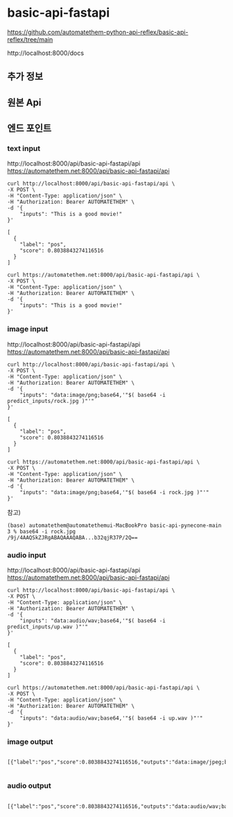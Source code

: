 # basic-api-fastapi

https://github.com/automatethem-python-api-reflex/basic-api-reflex/tree/main

http://localhost:8000/docs

## 추가 정보

## 원본 Api

## 엔드 포인트

### text input

http://localhost:8000/api/basic-api-fastapi/api  
https://automatethem.net:8000/api/basic-api-fastapi/api
```
curl http://localhost:8000/api/basic-api-fastapi/api \
-X POST \
-H "Content-Type: application/json" \
-H "Authorization: Bearer AUTOMATETHEM" \
-d '{
    "inputs": "This is a good movie!"
}'
```

```
[
  {
    "label": "pos",
    "score": 0.8038843274116516
  }
]
```

```
curl https://automatethem.net:8000/api/basic-api-fastapi/api \
-X POST \
-H "Content-Type: application/json" \
-H "Authorization: Bearer AUTOMATETHEM" \
-d '{
    "inputs": "This is a good movie!"
}'
```

### image input

http://localhost:8000/api/basic-api-fastapi/api  
https://automatethem.net:8000/api/basic-api-fastapi/api
```
curl http://localhost:8000/api/basic-api-fastapi/api \
-X POST \
-H "Content-Type: application/json" \
-H "Authorization: Bearer AUTOMATETHEM" \
-d '{
    "inputs": "data:image/png;base64,'"$( base64 -i predict_inputs/rock.jpg )"'"
}'
```

```
[
  {
    "label": "pos",
    "score": 0.8038843274116516
  }
]
```

```
curl https://automatethem.net:8000/api/basic-api-fastapi/api \
-X POST \
-H "Content-Type: application/json" \
-H "Authorization: Bearer AUTOMATETHEM" \
-d '{
    "inputs": "data:image/png;base64,'"$( base64 -i rock.jpg )"'"
}'
```

참고)

```
(base) automatethem@automatethemui-MacBookPro basic-api-pynecone-main 3 % base64 -i rock.jpg
/9j/4AAQSkZJRgABAQAAAQABA...b32qjR37P/2Q==
```

### audio input

http://localhost:8000/api/basic-api-fastapi/api  
https://automatethem.net:8000/api/basic-api-fastapi/api
```
curl http://localhost:8000/api/basic-api-fastapi/api \
-X POST \
-H "Content-Type: application/json" \
-H "Authorization: Bearer AUTOMATETHEM" \
-d '{
    "inputs": "data:audio/wav;base64,'"$( base64 -i predict_inputs/up.wav )"'"
}'
```

```
[
  {
    "label": "pos",
    "score": 0.8038843274116516
  }
]
```

```
curl https://automatethem.net:8000/api/basic-api-fastapi/api \
-X POST \
-H "Content-Type: application/json" \
-H "Authorization: Bearer AUTOMATETHEM" \
-d '{
    "inputs": "data:audio/wav;base64,'"$( base64 -i up.wav )"'"
}'
```

### image output

```
```

```
[{"label":"pos","score":0.8038843274116516,"outputs":"data:image/jpeg;base64,/9j/4AAQSkZJRgABAQAAAQABAAD/2wBDA...fvHC2rn1GKtDMUnJNGabSjrTEf/9k="}]
```

```
```

### audio output

```
```

```
[{"label":"pos","score":0.8038843274116516,"outputs":"data:audio/wav;base64,UklGRiR9AABXQVZFZm10IBAAAAABAA...5//j/CAAUAA4ABQAUAA=="}]
```

```
```
